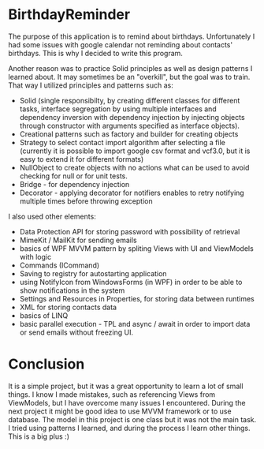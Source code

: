 # BirthdayReminder

The purpose of this application is to remind about birthdays. Unfortunately I had some issues with google calendar not reminding about contacts' birthdays. This is why I decided to write this program. 

Another reason was to practice Solid principles as well as design patterns I learned about. It may sometimes be an "overkill", but the goal was to train. That way I utilized principles and patterns such as:
- Solid (single responsibilty, by creating different classes for different tasks, interface segregation by using multiple interfaces and dependency inversion with dependency injection by injecting objects through constructor with arguments specified as interface objects).
- Creational patterns such as factory and builder for creating objects
- Strategy to select contact import algorithm after selecting a file (currently it is possible to import google csv format and vcf3.0, but it is easy to extend it for different formats)
- NullObject to create objects with no actions what can be used to avoid checking for null or for unit tests.
- Bridge - for dependency injection
- Decorator - applying decorator for notifiers enables to retry notifying multiple times before throwing exception

I also used other elements:
- Data Protection API for storing password with possibility of retrieval
- MimeKit / MailKit for sending emails
- basics of WPF MVVM pattern by spliting Views with UI and ViewModels with logic
- Commands (ICommand)
- Saving to registry for autostarting application
- using NotifyIcon from WindowsForms (in WPF) in order to be able to show notifications in the system
- Settings and Resources in Properties, for storing data between runtimes
- XML for storing contacts data
- basics of LINQ
- basic parallel execution - TPL and async / await in order to import data or send emails without freezing UI.

# Conclusion

It is a simple project, but it was a great opportunity to learn a lot of small things. I know I made mistakes, such as referencing Views from ViewModels, but I have overcome many issues I encountered. During the next project it might be good idea to use MVVM framework or to use database. The model in this project is one class but it was not the main task. I tried using patterns I learned, and during the process I learn other things. This is a big plus :)

